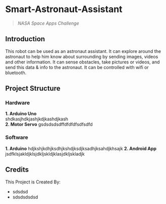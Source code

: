 # Smart-Astronaut-Assistant
>*NASA Space Apps Challenge*

## Introduction
 This robot can be used as an astronaut assistant. It can explore around the astronaut to help him know about surrounding by sending images, videos and other information. It can sense obstacles, take pictures or videos,  and send this data &amp; info to the astronaut. It can be controlled with wifi or bluetooth.

## Project Structure
### Hardware
**1. Arduino Uno**
<br /> shdkasjhdkjashjkdjkashdjkash <br />
**2. Motor Servo**
gsdsdsdsdffdfdfdfsdfsdfd


### Software
**1. Arduino** 
hdjkshjkdhjksdhjkshdjksdjksadhjksahdjkhsajk
**2. Android App**
jsdfklsjakldjklsjdkljskldjklasjdkljskladjk

## Credits
This Project is Created By:
* sdsdsd
* sdsdsdsdsd
 
